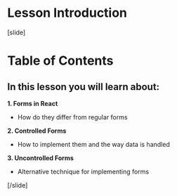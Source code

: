 # Lesson Introduction

[slide]

# Table of Contents

## In this lesson you will learn about:

**1. Forms in React**
- How do they differ from regular forms

**2. Controlled Forms**
- How to implement them and the way data is handled

**3. Uncontrolled Forms**
- Alternative technique for implementing forms

[/slide]
